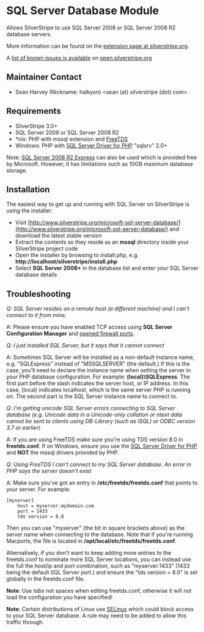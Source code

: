 # SQL Server Database Module

Allows SilverStripe to use SQL Server 2008 or SQL Server 2008 R2 database servers.

More information can be found on the [extension page at silverstripe.org](http://www.silverstripe.org/microsoft-sql-server-database/).

A [list of known issues is available](http://open.silverstripe.org/query?status=!closed&component=Modules+-+mssql) on [open.silverstripe.org](http://open.silverstripe.org)

## Maintainer Contact

 * Sean Harvey (Nickname: halkyon)
   <sean (at) silverstripe (dot) com>

## Requirements

 * SilverStripe 3.0+
 * SQL Server 2008 or SQL Server 2008 R2
 * *nix: PHP with mssql extension and [FreeTDS](http://freetds.org)
 * Windows: PHP with [SQL Server Driver for PHP](http://www.microsoft.com/downloads/en/details.aspx?displaylang=en&FamilyID=ccdf728b-1ea0-48a8-a84a-5052214caad9) "sqlsrv" 2.0+

Note: [SQL Server 2008 R2 Express](http://www.microsoft.com/express/Database/) can also be used which is provided free by Microsoft. However, it has limitations such as 10GB maximum database storage.

## Installation

The easiest way to get up and running with SQL Server on SilverStripe is using the installer:

 * Visit [http://www.silverstripe.org/microsoft-sql-server-database/](http://www.silverstripe.org/microsoft-sql-server-database/) and download the latest stable version
 * Extract the contents so they reside as an **mssql** directory inside your SilverStripe project code
 * Open the installer by browsing to install.php, e.g. **http://localhost/silverstripe/install.php**
 * Select **SQL Server 2008+** in the database list and enter your SQL Server database details

## Troubleshooting

*Q: SQL Server resides on a remote host (a different machine) and I can't connect to it from mine.*

A: Please ensure you have enabled TCP access using **SQL Server Configuration Manager** and [opened firewall ports](http://msdn.microsoft.com/en-us/library/ms175043.aspx).

*Q: I just installed SQL Server, but it says that it cannot connect*

A: Sometimes SQL Server will be installed as a non-default instance name, e.g. "SQLExpress" instead of "MSSQLSERVER" (the default.)
If this is the case, you'll need to declare the instance name when setting the server in your PHP database configuration. For example: **(local)\SQLExpress**. The first part before the slash indicates the server host, or IP address. In this case, (local) indicates localhost, which is the same server PHP is running on. The second part is the SQL Server instance name to connect to.

*Q: I'm getting unicode SQL Server errors connecting to SQL Server database (e.g. Unicode data in a Unicode-only collation or ntext data cannot be sent to clients using DB-Library (such as ISQL) or ODBC version 3.7 or earlier)*

A: If you are using FreeTDS make sure you're using TDS version 8.0 in **freetds.conf**. If on Windows, ensure you use the [SQL Server Driver for PHP](http://www.microsoft.com/downloads/en/details.aspx?displaylang=en&FamilyID=ccdf728b-1ea0-48a8-a84a-5052214caad9) and **NOT** the mssql drivers provided by PHP.

*Q: Using FreeTDS I can't connect to my SQL Server database. An error in PHP says the server doesn't exist*

A: Make sure you've got an entry in **/etc/freetds/freetds.conf** that points to your server. For example:

	[myserver]
		host = myserver.mydomain.com
		port = 1433
		tds version = 8.0

Then you can use "myserver" (the bit in square brackets above) as the server name when connecting to the database.
Note that if you're running Macports, the file is located in **/opt/local/etc/freetds/freetds.conf**.

Alternatively, if you don't want to keep adding more entries to the freetds.conf to nominate more SQL Server locations,
you can instead use the full the host/ip and port combination, such as "myserver:1433" (1433 being the default SQL Server port.)
and ensure the "tds version = 8.0" is set globally in the freetds.conf file.

**Note**: Use *tabs* not spaces when editing freetds.conf, otherwise it will not load the configuration you have specified!

**Note**: Certain distributions of Linux use [SELinux](http://fedoraproject.org/wiki/SELinux) which could block access to your SQL Server database. A rule may need to be added to allow this traffic through.
